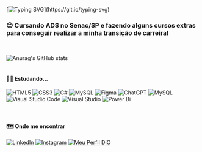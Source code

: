 [![Typing SVG](https://readme-typing-svg.demolab.com?font=Comic+sans&pause=1000&color=AB3DEE&multiline=true&random=false&width=335&height=60&lines=Ol%C3%A1%2C+seja+bem+vindo!)](https://git.io/typing-svg)

### :blush: Cursando ADS no Senac/SP e fazendo alguns cursos extras para conseguir realizar a minha transição de carreira!
<br>



![Anurag's GitHub stats](https://github-readme-stats.vercel.app/api?username=ChrisMaga&theme=material-palenight&show_icons=true)
<br><br>


#### :woman_technologist:	 Estudando...
![HTML5](https://img.shields.io/badge/HTML5-E34F26?style=for-the-badge&logo=html5&logoColor=white)
![CSS3](https://img.shields.io/badge/CSS3-1572B6?style=for-the-badge&logo=css3&logoColor=white)
![C#](https://img.shields.io/badge/C%23-239120?style=for-the-badge&logo=c-sharp&logoColor=white)
![MySQL](https://img.shields.io/badge/MySQL-00000F?style=for-the-badge&logo=mysql&logoColor=white)
![Figma](https://img.shields.io/badge/Figma-696969?style=for-the-badge&logo=figma&logoColor=figma)
![ChatGPT](https://img.shields.io/badge/chatGPT-74aa9c?style=for-the-badge&logo=openai&logoColor=white)
![MySQL](https://img.shields.io/badge/mysql-4479A1.svg?style=for-the-badge&logo=mysql&logoColor=white)
![Visual Studio Code](https://img.shields.io/badge/Visual%20Studio%20Code-0078d7.svg?style=for-the-badge&logo=visual-studio-code&logoColor=white)
![Visual Studio](https://img.shields.io/badge/Visual%20Studio-5C2D91.svg?style=for-the-badge&logo=visual-studio&logoColor=white)
![Power Bi](https://img.shields.io/badge/power_bi-F2C811?style=for-the-badge&logo=powerbi&logoColor=black)
<br><br><br>


#### :world_map: Onde me encontrar
[![LinkedIn](https://img.shields.io/badge/LinkedIn-0077B5?style=for-the-badge&logo=linkedin&logoColor=white)](https://www.linkedin.com/in/christiane-magalhaes/)
[![Instagram](https://img.shields.io/badge/-Instagram-%23E4405F?style=for-the-badge&logo=instagram&logoColor=white)](https://www.instagram.com/chrismagalhaes_dev/)
[![Meu Perfil DIO](https://img.shields.io/badge/Meu%20Perfil%20DIO-30A3DC?style=for-the-badge)](https://www.dio.me/users/christianem_arcari)


